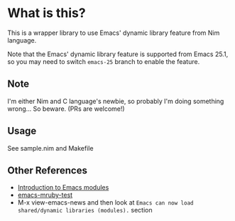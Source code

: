 # What is this?
This is a wrapper library to use Emacs' dynamic library feature from
Nim language.

Note that the Emacs' dynamic library feature is supported from Emacs
25.1, so you may need to switch `emacs-25` branch to enable the
feature.

## Note
I'm either Nim and C language's newbie, so probably I'm doing
something wrong... So beware. (PRs are welcome!)

## Usage
See sample.nim and Makefile

## Other References
- [Introduction to Emacs modules](http://diobla.info/blog-archive/modules-tut.html)
- [emacs-mruby-test](https://github.com/syohex/emacs-mruby-test)
- M-x view-emacs-news and then look at `Emacs can now load shared/dynamic libraries (modules).` section

